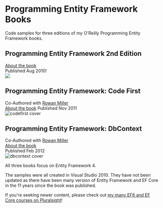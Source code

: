 # Programming Entity Framework Books

 Code samples for three editions of my O'Reilly Programming Entity Framework books.


## Programming Entity Framework 2nd Edition 
[About the book](https://www.oreilly.com/library/view/programming-entity-framework/9780596807276/
 )  
 Published Aug 2010!  
![](https://user-images.githubusercontent.com/5007120/117877483-9faf1700-b272-11eb-8f0e-69e409a70f1b.jpg)  

## Programming Entity Framework: Code First  
Co-Authored with [Rowan Miller](https://github.com/rowanmiller)  
[About the book](https://www.oreilly.com/library/view/programming-entity-framework/9781449317867) 
 Published Nov 2011  
 ![codefirst cover](https://user-images.githubusercontent.com/5007120/117877490-a2117100-b272-11eb-8658-e28546df8a87.jpg)  
 

## Programming Entity Framework: DbContext  

 Co-Authored with [Rowan Miller](https://github.com/rowanmiller)  
 [About the book](https://www.oreilly.com/library/view/programming-entity-framework/9781449331825/)  
 Published Feb 2012  
 ![dbcontext cover](https://user-images.githubusercontent.com/5007120/117877496-a3429e00-b272-11eb-90ba-cceb5604a5d2.jpg)


 All three books focus on Entity Framework 4. 

 The samples were all created in Visual Studio 2010.  They have not been updated as there have been many version of Entity Framework and EF Core in the 11 years since the book was published.

 If you're seeking newer content, please check out [my many EF6 and EF Core courses on Pluralsight](bit.ly/efcore5)!

